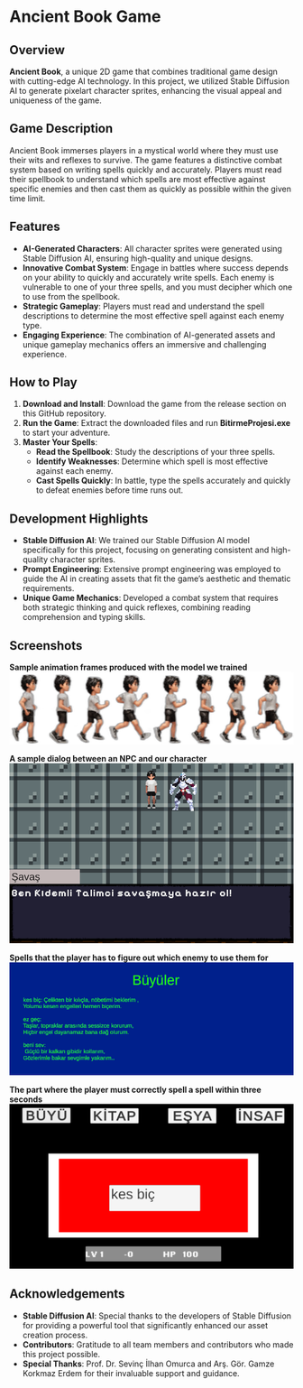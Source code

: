 # Ancient Book Game

## Overview

**Ancient Book**, a unique 2D game that combines traditional game design with cutting-edge AI technology. In this project, we utilized Stable Diffusion AI to generate pixelart character sprites, enhancing the visual appeal and uniqueness of the game.

## Game Description

Ancient Book immerses players in a mystical world where they must use their wits and reflexes to survive. The game features a distinctive combat system based on writing spells quickly and accurately. Players must read their spellbook to understand which spells are most effective against specific enemies and then cast them as quickly as possible within the given time limit.

## Features

- **AI-Generated Characters**: All character sprites were generated using Stable Diffusion AI, ensuring high-quality and unique designs.
- **Innovative Combat System**: Engage in battles where success depends on your ability to quickly and accurately write spells. Each enemy is vulnerable to one of your three spells, and you must decipher which one to use from the spellbook.
- **Strategic Gameplay**: Players must read and understand the spell descriptions to determine the most effective spell against each enemy type.
- **Engaging Experience**: The combination of AI-generated assets and unique gameplay mechanics offers an immersive and challenging experience.

## How to Play

1. **Download and Install**: Download the game from the release section on this GitHub repository.
2. **Run the Game**: Extract the downloaded files and run **BitirmeProjesi.exe** to start your adventure.
3. **Master Your Spells**:
   - **Read the Spellbook**: Study the descriptions of your three spells.
   - **Identify Weaknesses**: Determine which spell is most effective against each enemy.
   - **Cast Spells Quickly**: In battle, type the spells accurately and quickly to defeat enemies before time runs out.

## Development Highlights

- **Stable Diffusion AI**: We trained our Stable Diffusion AI model specifically for this project, focusing on generating consistent and high-quality character sprites.
- **Prompt Engineering**: Extensive prompt engineering was employed to guide the AI in creating assets that fit the game’s aesthetic and thematic requirements.
- **Unique Game Mechanics**: Developed a combat system that requires both strategic thinking and quick reflexes, combining reading comprehension and typing skills.

## Screenshots

**Sample animation frames produced with the model we trained**
![Screenshot 1](Screenshots/screenshot_5.png)

**A sample dialog between an NPC and our character**
![Screenshot 1](Screenshots/screenshot_2.png)

**Spells that the player has to figure out which enemy to use them for**
![Screenshot 1](Screenshots/screenshot_3.png)

**The part where the player must correctly spell a spell within three seconds**
![Screenshot 1](Screenshots/screenshot_4.png)

## Acknowledgements

- **Stable Diffusion AI**: Special thanks to the developers of Stable Diffusion for providing a powerful tool that significantly enhanced our asset creation process.
- **Contributors**: Gratitude to all team members and contributors who made this project possible.
- **Special Thanks**: Prof. Dr. Sevinç İlhan Omurca and Arş. Gör. Gamze Korkmaz Erdem for their invaluable support and guidance.
